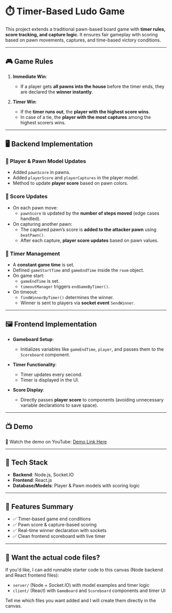 # ⏱️ Timer-Based Ludo Game

This project extends a traditional pawn-based board game with **timer rules, score tracking, and capture logic**. It ensures fair gameplay with scoring based on pawn movements, captures, and time-based victory conditions.

---

## 🎮 Game Rules

1. **Immediate Win**:
   - If a player gets **all pawns into the house** before the timer ends, they are declared the **winner instantly**.

2. **Timer Win**:
   - If the **timer runs out**, the **player with the highest score wins**.
   - In case of a tie, the **player with the most captures** among the highest scorers wins.

---

## 🖥️ Backend Implementation

### 🔹 Player & Pawn Model Updates
- Added `pawnScore` in pawns.
- Added `playerScore` and `playerCaptures` in the player model.
- Method to update **player score** based on pawn colors.

### 🔹 Score Updates
- On each pawn move:
  - `pawnScore` is updated by the **number of steps moved** (edge cases handled).
- On capturing another pawn:
  - The captured pawn’s score is **added to the attacker pawn** using `beatPawn()`.
  - After each capture, **player score updates** based on pawn values.

### 🔹 Timer Management
- A **constant game time** is set.
- Defined `gameStartTime` and `gameEndTime` inside the `room` object.
- On game start:
  - `gameEndTime` is set.
  - `timeoutManager` triggers `endGameByTimer()`.
- On timeout:
  - `findWinnerByTimer()` determines the winner.
  - Winner is sent to players via **socket event** `SendWinner`.

---

## 🖼️ Frontend Implementation

- **Gameboard Setup**:
  - Initializes variables like `gameEndTime`, `player`, and passes them to the `Scoreboard` component.

- **Timer Functionality**:
  - Timer updates every second.
  - Timer is displayed in the UI.

- **Score Display**:
  - Directly passes **player score** to components (avoiding unnecessary variable declarations to save space).

---

## 📺 Demo

🎥 Watch the demo on YouTube: [Demo Link Here](#)

---

## 🚀 Tech Stack

- **Backend**: Node.js, Socket.IO
- **Frontend**: React.js
- **Database/Models**: Player & Pawn models with scoring logic

---

## 📌 Features Summary

- ✅ Timer-based game end conditions
- ✅ Pawn score & capture-based scoring
- ✅ Real-time winner declaration with sockets
- ✅ Clean frontend scoreboard with live timer

---

## 🔧 Want the actual code files?
If you'd like, I can add runnable starter code to this canvas (Node backend and React frontend files):
- `server/` (Node + Socket.IO) with model examples and timer logic
- `client/` (React) with `GameBoard` and `Scoreboard` components and timer UI

Tell me which files you want added and I will create them directly in the canvas.
